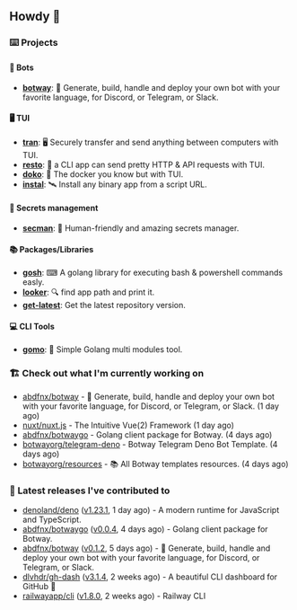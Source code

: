 ## Howdy 👋

### ⌨️ Projects

#### 🤖 Bots

- [**botway**](https://github.com/abdfnx/botway): 🤖 Generate, build, handle and deploy your own bot with your favorite language, for Discord, or Telegram, or Slack.

#### 🖥 TUI

- [**tran**](https://github.com/abdfnx/tran): 🖥 Securely transfer and send anything between computers with TUI.
- [**resto**](https://github.com/abdfnx/resto): 🔗 a CLI app can send pretty HTTP & API requests with TUI.
- [**doko**](https://github.com/abdfnx/doko): 🐳 The docker you know but with TUI.
- [**instal**](https://github.com/abdfnx/instal): 🛰️ Install any binary app from a script URL.

#### 🔐 Secrets management

- [**secman**](https://github.com/scmn-dev/secman): 👊 Human-friendly and amazing secrets manager.

#### 📚 Packages/Libraries

- [**gosh**](https://github.com/abdfnx/gosh): ⌨ A golang library for executing bash & powershell commands easly.
- [**looker**](https://github.com/abdfnx/looker): 🔍 find app path and print it.
- [**get-latest**](https://github.com/scmn-dev/get-latest): Get the latest repository version.

#### 💻 CLI Tools 

- [**gomo**](https://github.com/abdfnx/gomo): 📐 Simple Golang multi modules tool.

### 🏗️ Check out what I'm currently working on


- [abdfnx/botway](https://github.com/abdfnx/botway) - 🤖 Generate, build, handle and deploy your own bot with your favorite language, for Discord, or Telegram, or Slack. (1 day ago)
- [nuxt/nuxt.js](https://github.com/nuxt/nuxt.js) - The Intuitive Vue(2) Framework (1 day ago)
- [abdfnx/botwaygo](https://github.com/abdfnx/botwaygo) - Golang client package for Botway. (4 days ago)
- [botwayorg/telegram-deno](https://github.com/botwayorg/telegram-deno) - Botway Telegram Deno Bot Template. (4 days ago)
- [botwayorg/resources](https://github.com/botwayorg/resources) - 📚 All Botway templates resources. (4 days ago)

### 🔭 Latest releases I've contributed to

- [denoland/deno](https://github.com/denoland/deno) ([v1.23.1](https://github.com/denoland/deno/releases/tag/v1.23.1), 1 day ago) - A modern runtime for JavaScript and TypeScript.
- [abdfnx/botwaygo](https://github.com/abdfnx/botwaygo) ([v0.0.4](https://github.com/abdfnx/botwaygo/releases/tag/v0.0.4), 4 days ago) - Golang client package for Botway.
- [abdfnx/botway](https://github.com/abdfnx/botway) ([v0.1.2](https://github.com/abdfnx/botway/releases/tag/v0.1.2), 5 days ago) - 🤖 Generate, build, handle and deploy your own bot with your favorite language, for Discord, or Telegram, or Slack.
- [dlvhdr/gh-dash](https://github.com/dlvhdr/gh-dash) ([v3.1.4](https://github.com/dlvhdr/gh-dash/releases/tag/v3.1.4), 2 weeks ago) - A beautiful CLI dashboard for GitHub 🚀 
- [railwayapp/cli](https://github.com/railwayapp/cli) ([v1.8.0](https://github.com/railwayapp/cli/releases/tag/v1.8.0), 2 weeks ago) - Railway CLI
